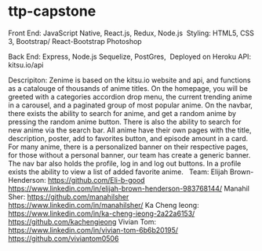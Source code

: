 # ttp-capstone
Front End: 
	JavaScript Native, 
	React.js,
	Redux,
	Node.js
​
	Styling: 
		HTML5,
		CSS 3,
		Bootstrap/ React-Bootstrap
		Photoshop
		
Back End: 
	Express, 
	Node.js
	Sequelize,
	PostGres,
​
Deployed on Heroku
​
API: 
	kitsu.io/api
	
Descripiton: 
	Zenime is based on the kitsu.io website and api, and functions as 
	a catalouge of thousands of anime titles. On the homepage, you will 
	be greeted with a categories accordion drop menu, the current trending 
	anime in a carousel, and a paginated group of most popular anime. On
	the navbar, there exists the ability to search for anime, and get a random 
	anime by pressing the random anime button. There is also the ability to 
	search for new anime via the search bar. All anime have their own pages 
	with the title, description, poster, add to favorites button, and episode amount in a card. For many
	anime, there is a personalized banner on their respective pages, for those without
	a personal banner, our team has create a generic banner. 
	The nav bar also holds the profile, log in and log out buttons. 
	In a profile exists the ability to view a list of added favorite anime. 
​
​
Team: 
	Elijah Brown-Henderson: 
		https://github.com/Eli-b-good
		https://www.linkedin.com/in/elijah-brown-henderson-983768144/
	Manahil Sher:
		https://github.com/manahilsher
		https://www.linkedin.com/in/manahilsher/
	Ka Cheng Ieong:
		https://www.linkedin.com/in/ka-cheng-ieong-2a22a6153/
		https://github.com/kachengieong
	Vivian Tom:
		https://www.linkedin.com/in/vivian-tom-6b6b20195/
		https://github.com/viviantom0506
